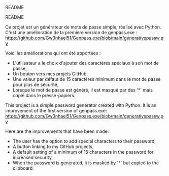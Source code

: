 README

README

Ce projet est un générateur de mots de passe simple, réalisé avec Python. 
C'est une amélioration de la première version de genpass.exe : https://github.com/Gw3nhael51/Genpass.exe/blob/main/generativepassw.py

Voici les améliorations qui ont été apportées :
  - L'utilisateur a le choix d'ajouter des caractères spéciaux à son mot de passe,
  - Un bouton vers mes projets GitHub,
  - Une valeur par défaut de 15 caractères minimum dans le mot de passe pour plus de sécurité,
  - Lorsque le mot de passe est généré, il est masqué par des '*' mais copié dans le presse-papiers.


This project is a simple password generator created with Python. 
It is an improvement of the first version of genpass.exe: https://github.com/Gw3nhael51/Genpass.exe/blob/main/generativepassw.py

Here are the improvements that have been made:
  - The user has the option to add special characters to their password,
  - A button linking to my GitHub projects,
  - A default setting of a minimum of 15 characters in the password for increased security,
  - When the password is generated, it is masked by '*' but copied to the clipboard.
